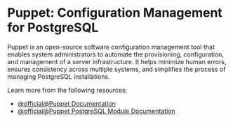 # Puppet: Configuration Management for PostgreSQL

Puppet is an open-source software configuration management tool that enables system administrators to automate the provisioning, configuration, and management of a server infrastructure. It helps minimize human errors, ensures consistency across multiple systems, and simplifies the process of managing PostgreSQL installations.

Learn more from the following resources:

- [@official@Puppet Documentation](https://puppet.com/docs/puppet/latest/index.html)
- [@official@Puppet PostgreSQL Module Documentation](https://forge.puppet.com/modules/puppetlabs/postgresql/)